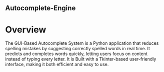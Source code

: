## Autocomplete-Engine
# Overview
The GUI-Based Autocomplete System is a Python application that reduces spelling mistakes by suggesting correctly spelled words in real time. It predicts and completes words quickly, letting users focus on content instead of typing every letter. It is Built with a Tkinter-based user-friendly interface, making it both efficient and easy to use.
